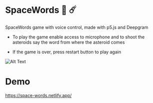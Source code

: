 # SpaceWords 🚀 ☄️

SpaceWords game with voice control, made with p5.js and Deepgram

- To play the game enable access to microphone and to shoot the asteroids say the word from where the asteroid comes

- If the game is over, press restart button to play again

![Alt Text](https://media.giphy.com/media/atwR2lKl02LBQDbLt8/giphy.gif)

# Demo
https://space-words.netlify.app/


